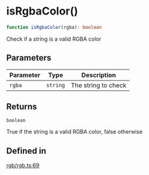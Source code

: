 # isRgbaColor()

```ts
function isRgbaColor(rgba): boolean
```

Check if a string is a valid RGBA color

## Parameters

| Parameter | Type | Description |
| ------ | ------ | ------ |
| `rgba` | `string` | The string to check |

## Returns

`boolean`

True if the string is a valid RGBA color, false otherwise

## Defined in

[rgb/rgb.ts:69](https://github.com/Sillybit-io/colorhacks/blob/1141412e2ad2f6a42ef9c6271418b8c6be806b0e/src/features/rgb/rgb.ts#L69)
